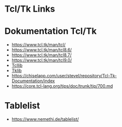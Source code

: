 Tcl/Tk Links
====

Dokumentation Tcl/Tk
====
* https://www.tcl.tk/man/tcl/
* https://www.tcl.tk/man/tcl8.6/
* https://www.tcl.tk/man/tcl8.7/
* https://www.tcl.tk/man/tcl9.0/
* [Tcllib](https://core.tcl-lang.org/tcllib/doc/trunk/embedded/md/toc.md)
* [Tklib](https://core.tcl-lang.org/tklib/doc/trunk/embedded/md/toc.md)
* https://chiselapp.com/user/stevel/repository/Tcl-Tk-Documentation/index
* https://core.tcl-lang.org/tips/doc/trunk/tip/700.md

Tablelist
====
* https://www.nemethi.de/tablelist/